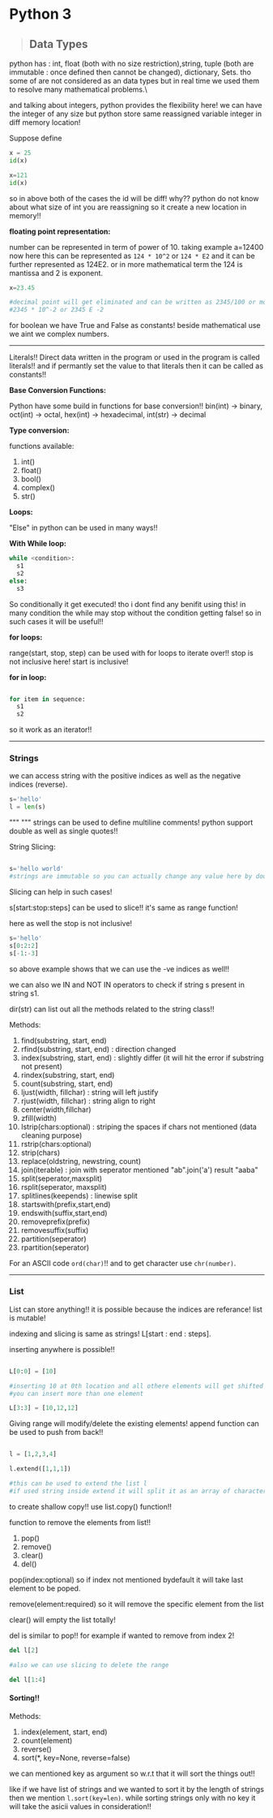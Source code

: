 # Python 3 

> ## Data Types

python has : int, float (both with no size restriction),string, tuple (both are immutable : once defined then cannot be changed), dictionary, Sets.
tho some of are not considered as an data types but in real time we used them to resolve many mathematical problems.\

and talking about integers, python provides the flexibility here! we can have the integer of any size but python store same reassigned variable integer in diff memory location! 

Suppose define

```py
x = 25
id(x)

x=121
id(x)
```
so in above both of the cases the id will be diff! why?? python do not know about what size of int you are reassigning so it create a new location in memory!!

**floating point representation:**

number can be represented in term of power of 10. taking example a=12400 now here this can be represented as `124 * 10^2` or `124 * E2` and it can be further represented as 124E2. or in more mathematical term the 124 is mantissa and 2 is exponent.

```py
x=23.45

#decimal point will get eliminated and can be written as 2345/100 or more clearly
#2345 * 10^-2 or 2345 E -2
```

for boolean we have True and False as constants! beside mathematical use we aint we complex numbers.

<hr>

Literals!! Direct data written in the program or used in the program is called literals!! and if permantly set the value to that literals then it can be called as constants!!

**Base Conversion Functions:**

Python have some build in functions for base conversion!! bin(int) -> binary,
oct(int) -> octal, hex(int) -> hexadecimal, int(str) -> decimal

**Type conversion:**

functions available: 
1. int()
2. float()
3. bool()
4. complex()
5. str()

**Loops:**

"Else" in python can be used in many ways!!

**With While loop:**

```py
while <condition>:
  s1
  s2
else:
  s3
```

So conditionally it get executed! tho i dont find any benifit using this! in many condition the while may stop without the condition getting false! so in such cases it will be useful!!

**for loops:**

range(start, stop, step) can be used with for loops to iterate over!! stop is not inclusive here! start is inclusive!

**for in loop:**

```py

for item in sequence:
  s1
  s2
```

so it work as an iterator!!

<hr>

### Strings

we can access string with the positive indices as well as the negative indices (reverse).

```py
s='hello'
l = len(s)
```

""" """ strings can be used to define multiline comments! python support double as well as single quotes!!

String Slicing: 

```py

s='hello world'
#strings are immutable so you can actually change any value here by dooing s[0]='l'
```

Slicing can help in such cases! 

s[start:stop:steps] can be used to slice!!  it's same as range function!

here as well the stop is not inclusive!

```py
s='hello'
s[0:2:2]
s[-1:-3]
```

so above example shows that we can use the -ve indices as well!!

we can also we IN and NOT IN operators to check if string s present in string s1.

dir(str) can list out all the methods related to the string class!!

Methods:

1. find(substring, start, end)
2. rfind(substring, start, end) : direction changed
3. index(substring, start, end) : slightly differ (it will hit the error if substring not present)
4. rindex(substring, start, end)
5. count(substring, start, end)
6. ljust(width, fillchar) : string will left justify
7. rjust(width, fillchar) : string align to right
8. center(width,fillchar)
9. zfill(width)
10. lstrip(chars:optional) : striping the spaces if chars not mentioned (data cleaning purpose)
11. rstrip(chars:optional)
12. strip(chars)
13. replace(oldstring, newstring, count)
14. join(iterable) : join with seperator mentioned "ab".join('a') result "aaba"
15. split(seperator,maxsplit)
16. rsplit(seperator, maxsplit) 
17. splitlines(keepends) : linewise split
18. startswith(prefix,start,end)
19. endswith(suffix,start,end)
20. removeprefix(prefix)
21. removesuffix(suffix)
22. partition(seperator)
23. rpartition(seperator)


For an ASCII code `ord(char)`!! and to get character use `chr(number)`.

<hr>

### List

List can store anything!! it is possible because the indices are referance! list is mutable!

indexing and slicing is same as strings! L[start : end : steps].

inserting anywhere is possible!! 

````py

L[0:0] = [10]

#inserting 10 at 0th location and all othere elements will get shifted to right
#you can insert more than one element

L[3:3] = [10,12,12]
````

Giving range will modify/delete the existing elements!  append function can be used to push from back!!

```py

l = [1,2,3,4]

l.extend([1,1,1])

#this can be used to extend the list l
#if used string inside extend it will split it as an array of characters
```

to create shallow copy!! use list.copy() function!!

function to remove the elements from list!! 

1. pop()
2. remove()
3. clear()
4. del()

pop(index:optional) so if index not mentioned bydefault it will take last element to be poped.

remove(element:required) so it will remove the specific element from the list

clear() will empty the list totally!

del is similar to pop!! for example if wanted to remove from index 2! 

```py
del l[2]

#also we can use slicing to delete the range

del l[1:4]
```

#### Sorting!!

Methods:

1. index(element, start, end)
2. count(element)
3. reverse()
4. sort(*, key=None, reverse=false)

we can mentioned key as argument so w.r.t that it will sort the things out!! 

like if we have list of strings and we wanted to sort it by the length of strings then we mention `l.sort(key=len)`. 
while sorting strings only with no key it will take the asicii values in consideration!!


